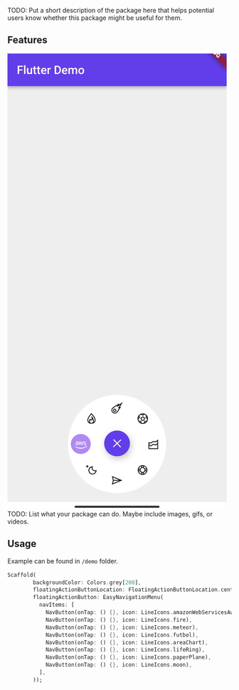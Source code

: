 <!--
This README describes the package. If you publish this package to pub.dev,
this README's contents appear on the landing page for your package.

For information about how to write a good package README, see the guide for
[writing package pages](https://dart.dev/guides/libraries/writing-package-pages).

For general information about developing packages, see the Dart guide for
[creating packages](https://dart.dev/guides/libraries/create-library-packages)
and the Flutter guide for
[developing packages and plugins](https://flutter.dev/developing-packages).
-->

TODO: Put a short description of the package here that helps potential users
know whether this package might be useful for them.

## Features

![demo alt](https://raw.githubusercontent.com/gowebknot/flutter-navigation/sai/demo.jpg?token=GHSAT0AAAAAABVOHJ6DWEATRDSI5C457MBEYXTTDSQ)
TODO: List what your package can do. Maybe include images, gifs, or videos.

## Usage

Example can be found in `/demo` folder.

```dart
Scaffold(
        backgroundColor: Colors.grey[200],
        floatingActionButtonLocation: FloatingActionButtonLocation.centerFloat,
        floatingActionButton: EasyNavigationMenu(
          navItems: [
            NavButton(onTap: () {}, icon: LineIcons.amazonWebServicesAws),
            NavButton(onTap: () {}, icon: LineIcons.fire),
            NavButton(onTap: () {}, icon: LineIcons.meteor),
            NavButton(onTap: () {}, icon: LineIcons.futbol),
            NavButton(onTap: () {}, icon: LineIcons.areaChart),
            NavButton(onTap: () {}, icon: LineIcons.lifeRing),
            NavButton(onTap: () {}, icon: LineIcons.paperPlane),
            NavButton(onTap: () {}, icon: LineIcons.moon),
          ],
        ));
```
